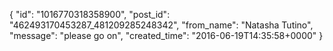  {
   "id": "1016770318358900",
   "post_id": "462493170453287_481209285248342",
   "from_name": "Natasha Tutino",
   "message": "please go on",
   "created_time": "2016-06-19T14:35:58+0000"
 }
